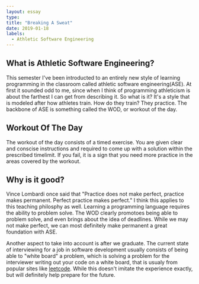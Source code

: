 ```yaml
---
layout: essay
type: 
title: "Breaking A Sweat"
date: 2019-01-18
labels:
  - Athletic Software Engineering
---
```

<h2>What is Athletic Software Engineering?</h2>

This semester I've been introducted to an entirely new style of learning programming in the classroom called athletic software engineering(ASE). At first it sounded odd to me, since when I think of programming athleticism is about the farthest I can get from describing it. So what is it? It's a style that is modeled after how athletes train. How do they train? They practice. The backbone of ASE is something called the WOD, or workout of the day.

<h2>Workout Of The Day</h2>
The workout of the day consists of a timed exercise. You are given clear and conscise instructions and required to come up with a solution within the prescribed timelimit. If you fail, it is a sign that you need more practice in the areas covered by the workout. 
  
<h2>Why is it good?</h2>
  
Vince Lombardi once said that "Practice does not make perfect, practice makes permanent. Perfect practice makes perfect." I think this applies to this teaching philosphy as well. Learning a programming language requires the ability to problem solve. The WOD clearly promotoes being able to problem solve, and even brings about the idea of deadlines. While we may not make perfect, we can most definitely make permanent a great foundation with ASE.

Another aspect to take into account is after we graduate. The current state of interviewing for a job in software development usually consists of being able to "white board" a problem, which is solving a problem for the interviewer writing out your code on a white board, that is usualy from popular sites like <a href="https://leetcode.com/">leetcode</a>. While this doesn't imitate the experience exactly, but will definitely help prepare for the future. 

